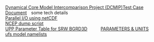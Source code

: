 [Dynamical Core Model Intercomparison Project (DCMIP)Test Case Document](http://www-personal.umich.edu/~cjablono/DCMIP-2012_TestCaseDocument_v1.7.pdf)&emsp;some tech details<br>
[Parallel I/O using netCDF ](https://www.cscs.ch/fileadmin/user_upload/contents_publications/tutorials/fast_parallel_IO/IntroToParallelnetCDF_MC.pdf)<br>
[NCEP dump script](https://github.com/guoqing-noaa/fv3gfs/blob/master/ecf/ecfutils/CROW/model/fv3gfs/outofcontrol_scripts/wcoss_c/dump/exglobal_dump.sh.ecf)  
[UPP Parameter Table for SRW BGRD3D](https://upp.readthedocs.io/en/latest/SRW_BGRD3D_table.html)&emsp;&emsp;&emsp;[PARAMETERS & UNITS
](https://www.nco.ncep.noaa.gov/pmb/docs/on388/table2.html)     
[ufs model namelists](https://ufs-weather-model.readthedocs.io/en/latest/InputsOutputs.html)   

